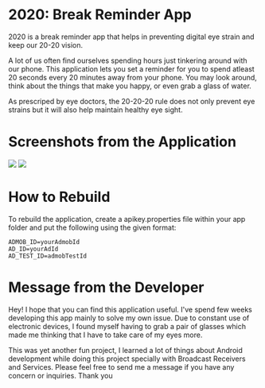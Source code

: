 # 2020: Break Reminder App
2020 is a break reminder app that helps in preventing digital eye strain and keep our 20-20 vision. 

A lot of us often find ourselves spending hours just tinkering around with our phone. This application lets you set a reminder for you to spend atleast 20 seconds every 20 minutes away from your phone. You may look around, think about the things that make you happy, or even grab a glass of water. 

As prescriped by eye doctors, the 20-20-20 rule does not only prevent eye strains but it will also help maintain healthy eye sight.

# Screenshots from the Application
<img src="https://imgur.com/a/jC73EB7"/>
<img src="https://imgur.com/a/hHrhF9A"/>

# How to Rebuild
To rebuild the application, create a apikey.properties file within your app folder and put the following using the given format:
```
ADMOB_ID=yourAdmobId
AD_ID=yourAdId
AD_TEST_ID=admobTestId
```    

# Message from the Developer
Hey! I hope that you can find this application useful. I've spend few weeks developing this app mainly to solve my own issue. Due to constant use of electronic devices, I found myself having to grab a pair of glasses which made me thinking that I have to take care of my eyes more. 

This was yet another fun project, I learned a lot of things about Android development while doing this project specially with Broadcast Receivers and Services. Please feel free to send me a message if you have any concern or inquiries. Thank you
